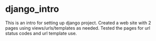 # django_intro

This is an intro for setting up django project. Created a web site with 2 pages using views/urls/templates as needed. Tested the pages for url status codes and url template use.
